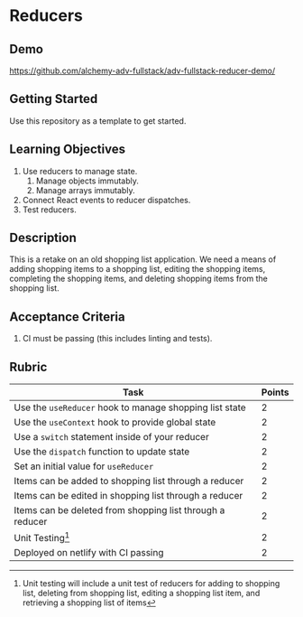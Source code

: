 # Reducers

## Demo

https://github.com/alchemy-adv-fullstack/adv-fullstack-reducer-demo/

## Getting Started

Use this repository as a template to get started.

## Learning Objectives

1. Use reducers to manage state.
   1. Manage objects immutably.
   2. Manage arrays immutably.
2. Connect React events to reducer dispatches.
3. Test reducers.

## Description

This is a retake on an old shopping list application. We need a means of adding
shopping items to a shopping list, editing the shopping items, completing the
shopping items, and deleting shopping items from the shopping list.


## Acceptance Criteria

1. CI must be passing (this includes linting and tests).

## Rubric

| Task                                                      | Points |
|-----------------------------------------------------------|--------|
| Use the `useReducer` hook to manage shopping list state   | 2      |
| Use the `useContext` hook to provide global state         | 2      |
| Use a `switch` statement inside of your reducer           | 2      |
| Use the `dispatch` function to update state               | 2      |
| Set an initial value for `useReducer`                     | 2      |
| Items can be added to shopping list through a reducer     | 2      |
| Items can be edited in shopping list through a reducer    | 2      |
| Items can be deleted from shopping list through a reducer | 2      |
| Unit Testing[^1]                                          | 2      |
| Deployed on netlify with CI passing                       | 2      |

[^1]: Unit testing will include a unit test of reducers for adding to shopping
list, deleting from shopping list, editing a shopping list item, and retrieving
a shopping list of items
